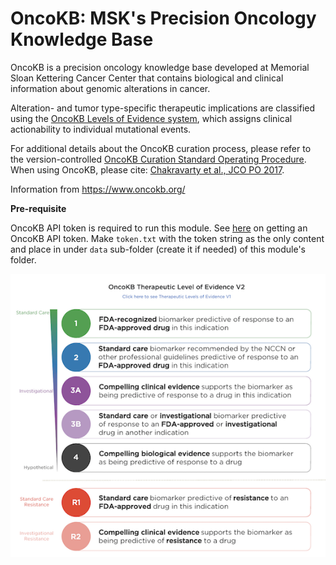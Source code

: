 # OncoKB: MSK's Precision Oncology Knowledge Base

OncoKB is a precision oncology knowledge base developed at Memorial Sloan Kettering Cancer Center that contains biological and clinical information about genomic alterations in cancer.

Alteration- and tumor type-specific therapeutic implications are classified using the [OncoKB Levels of Evidence system](https://www.oncokb.org/levels), which assigns clinical actionability to individual mutational events.

For additional details about the OncoKB curation process, please refer to the version-controlled [OncoKB Curation Standard Operating Procedure](https://www.oncokb.org/sop). When using OncoKB, please cite: [Chakravarty et al., JCO PO 2017](https://ascopubs.org/doi/full/10.1200/PO.17.00011).

Information from https://www.oncokb.org/

**Pre-requisite**

OncoKB API token is required to run this module. See [here](https://api.oncokb.org/oncokb-website/api) on getting an OncoKB API token. Make `token.txt` with the token string as the only content and place in under `data` sub-folder (create it if needed) of this module's folder.

![Screenshot](oncokb_screenshot_1.png)

